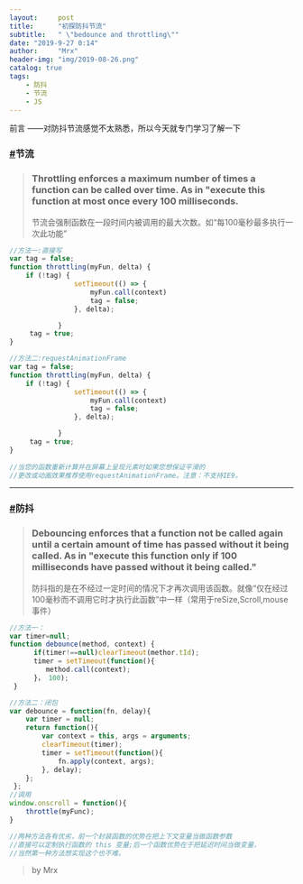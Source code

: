 ```yaml
---
layout:     post
title:      "初探防抖节流"
subtitle:   " \"bedounce and throttling\""
date: "2019-9-27 0:14"
author:     "Mrx"
header-img: "img/2019-08-26.png"
catalog: true
tags:
    - 防抖
    - 节流
    - JS
---
```


前言 ——对防抖节流感觉不太熟悉，所以今天就专门学习了解一下

### [#](https://css-tricks.com/the-difference-between-throttling-and-debouncing/#article-header-id-0)节流

> ### Throttling enforces a maximum number of times a function can be called over time. As in "execute this function at most once every 100 milliseconds.
>
> 节流会强制函数在一段时间内被调用的最大次数。如“每100毫秒最多执行一次此功能”

```javascript
//方法一:直接写
var tag = false;
function throttling(myFun, delta) {
    if (!tag) {
                setTimeout(() => {
                    myFun.call(context)
                    tag = false;
                }, delta);

            }
     tag = true;
}  

//方法二:requestAnimationFrame 
var tag = false;
function throttling(myFun, delta) {
    if (!tag) {
                setTimeout(() => {
                    myFun.call(context)
                    tag = false;
                }, delta);

            }
     tag = true;
}  
                          
//当您的函数重新计算并在屏幕上呈现元素时如果您想保证平滑的
//更改或动画效果推荐使用requestAnimationFrame。注意：不支持IE9。
```

------



### [#](https://css-tricks.com/the-difference-between-throttling-and-debouncing/#article-header-id-1)防抖

>### Debouncing enforces that a function not be called again until a certain amount of time has passed without it being called. As in "execute this function only if 100 milliseconds have passed without it being called."
>
>防抖指的是在不经过一定时间的情况下才再次调用该函数。就像“仅在经过100毫秒而不调用它时才执行此函数”中一样（常用于reSize,Scroll,mouse事件）

```js
//方法一：
var timer=null;
function debounce(method, context) {
      if(timer!==null)clearTimeout(methor.tId);
      timer = setTimeout(function(){
         method.call(context);
      }， 100);
 }

//方法二：闭包
var debounce = function(fn, delay){
 	var timer = null;
 	return function(){
 		var context = this, args = arguments;
 		clearTimeout(timer);
 		timer = setTimeout(function(){
 			fn.apply(context, args);
 		}, delay);
 	};
 };
//调用
window.onscroll = function(){
    throttle(myFunc);
}

//两种方法各有优劣，前一个封装函数的优势在把上下文变量当做函数参数
//直接可以定制执行函数的 this 变量;后一个函数优势在于把延迟时间当做变量，
//当然第一种方法想实现这个也不难。

```

> by Mrx